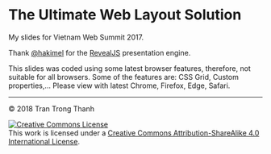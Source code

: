 # The Ultimate Web Layout Solution

My slides for Vietnam Web Summit 2017.

Thank [@hakimel](https://github.com/hakimel) for the [RevealJS](https://github.com/hakimel/reveal.js) presentation engine.

This slides was coded using some latest browser features, therefore, not suitable for all browsers. Some of the features are: CSS Grid, Custom properties,... Please view with latest Chrome, Firefox, Edge, Safari.

---

© 2018 Tran Trong Thanh

[![Creative Commons License](https://i.creativecommons.org/l/by-sa/4.0/88x31.png)](http://creativecommons.org/licenses/by-sa/4.0/)<br>This work is licensed under a [Creative Commons Attribution-ShareAlike 4.0 International License](http://creativecommons.org/licenses/by-sa/4.0/).
